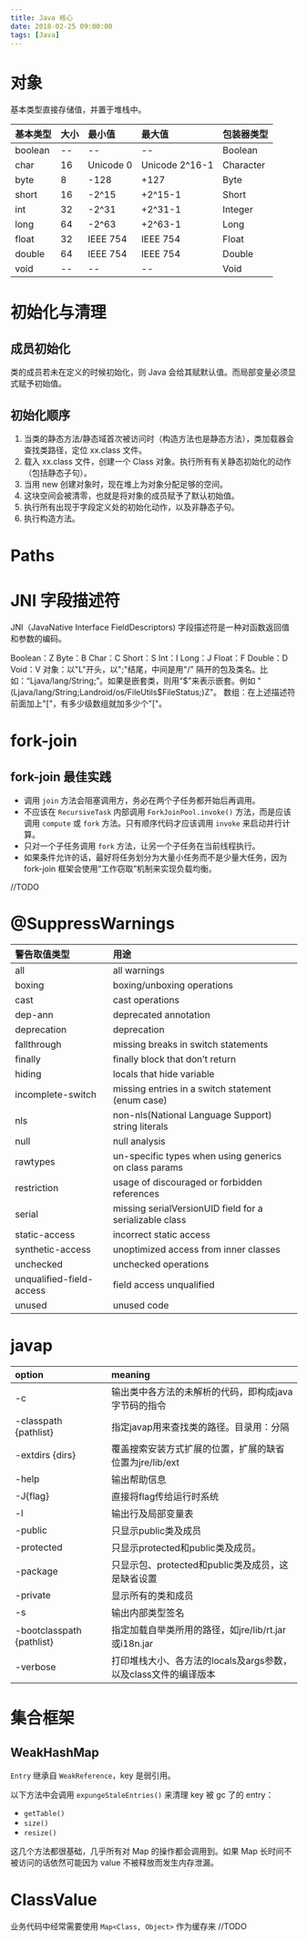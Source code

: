 ```yaml
---
title: Java 核心
date: 2018-02-25 09:00:00
tags: [Java]
---
```


# 对象

基本类型直接存储值，并置于堆栈中。

|基本类型|大小|最小值   |最大值        |包装器类型|
|:-------|:---|:--------|:-------------|:---------|
|boolean |--  |--       |--            |Boolean   |
|char    |16  |Unicode 0|Unicode 2^16-1|Character |
|byte    |8   |-128     |+127          |Byte      |
|short   |16  |-2^15    |+2^15-1       |Short     |
|int     |32  |-2^31    |+2^31-1       |Integer   |
|long    |64  |-2^63    |+2^63-1       |Long      |
|float   |32  |IEEE 754 |IEEE 754      |Float     |
|double  |64  |IEEE 754 |IEEE 754      |Double    |
|void    |--  |--       |--            |Void      |

# 初始化与清理

## 成员初始化

类的成员若未在定义的时候初始化，则 Java 会给其赋默认值。而局部变量必须显式赋予初始值。

## 初始化顺序

1. 当类的静态方法/静态域首次被访问时（构造方法也是静态方法），类加载器会查找类路径，定位 xx.class 文件。
2. 载入 xx.class 文件，创建一个 Class 对象。执行所有有关静态初始化的动作（包括静态子句）。
3. 当用 new 创建对象时，现在堆上为对象分配足够的空间。
4. 这块空间会被清零，也就是将对象的成员赋予了默认初始值。
5. 执行所有出现于字段定义处的初始化动作，以及非静态子句。
6. 执行构造方法。

# Paths

# JNI 字段描述符

JNI（JavaNative Interface FieldDescriptors) 字段描述符是一种对函数返回值和参数的编码。

Boolean：Z
Byte：B
Char：C
Short：S
Int：I
Long：J
Float：F
Double：D
Void：V
对象：以"L"开头，以";"结尾，中间是用"/" 隔开的包及类名。比如：“Ljava/lang/String;”。如果是嵌套类，则用“$”来表示嵌套。例如 "(Ljava/lang/String;Landroid/os/FileUtils$FileStatus;)Z"。
数组：在上述描述符前面加上"["，有多少级数组就加多少个"["。

# fork-join

## fork-join 最佳实践

- 调用 `join` 方法会阻塞调用方，务必在两个子任务都开始后再调用。
- 不应该在 `RecursiveTask` 内部调用 `ForkJoinPool.invoke()` 方法，而是应该调用 `compute` 或 `fork` 方法。只有顺序代码才应该调用 `invoke` 来启动并行计算。
- 只对一个子任务调用 `fork` 方法，让另一个子任务在当前线程执行。
- 如果条件允许的话，最好将任务划分为大量小任务而不是少量大任务，因为 fork-join 框架会使用“工作窃取”机制来实现负载均衡。

//TODO

# @SuppressWarnings

|警告取值类型            |用途                                                   |
|:-----------------------|:------------------------------------------------------|
|all                     |all warnings                                           |
|boxing                  |boxing/unboxing operations                             |
|cast                    |cast operations                                        |
|dep-ann                 |deprecated annotation                                  |
|deprecation             |deprecation                                            |
|fallthrough             |missing breaks in switch statements                    |
|finally                 |finally block that don’t return                        |
|hiding                  |locals that hide variable                              |
|incomplete-switch       |missing entries in a switch statement (enum case)      |
|nls                     |non-nls(National Language Support) string literals     |
|null                    |null analysis                                          |
|rawtypes                |un-specific types when using generics on class params  |
|restriction             |usage of discouraged or forbidden references           |
|serial                  |missing serialVersionUID field for a serializable class|
|static-access           |incorrect static access                                |
|synthetic-access        |unoptimized access from inner classes                  |
|unchecked               |unchecked operations                                   |
|unqualified-field-access|field access unqualified                               |
|unused                  |unused code                                            |

# javap

|option                   |meaning                                                        |
|:------------------------|:--------------------------------------------------------------|
|-c                       |输出类中各方法的未解析的代码，即构成java字节码的指令           |
|-classpath {pathlist}    |指定javap用来查找类的路径。目录用：分隔                        |
|-extdirs {dirs}          |覆盖搜索安装方式扩展的位置，扩展的缺省位置为jre/lib/ext        |
|-help                    |输出帮助信息                                                   |
|-J{flag}                 |直接将flag传给运行时系统                                       |
|-l                       |输出行及局部变量表                                             |
|-public                  |只显示public类及成员                                           |
|-protected               |只显示protected和public类及成员。                              |
|-package                 |只显示包、protected和public类及成员，这是缺省设置              |
|-private                 |显示所有的类和成员                                             |
|-s                       |输出内部类型签名                                               |
|-bootclasspath {pathlist}|指定加载自举类所用的路径，如jre/lib/rt.jar或i18n.jar           |
|-verbose                 |打印堆栈大小、各方法的locals及args参数，以及class文件的编译版本|


# 集合框架

## WeakHashMap

`Entry` 继承自 `WeakReference`，key 是弱引用。

以下方法中会调用 `expungeStaleEntries()` 来清理 key 被 gc 了的 entry：

- `getTable()`
- `size()`
- `resize()`

这几个方法都很基础，几乎所有对 Map 的操作都会调用到。如果 Map 长时间不被访问的话依然可能因为 value 不被释放而发生内存泄漏。

# ClassValue

业务代码中经常需要使用 `Map<Class, Object>` 作为缓存来 //TODO

